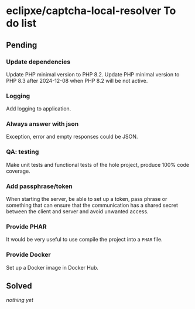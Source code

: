# eclipxe/captcha-local-resolver To do list

## Pending

### Update dependencies

Update PHP minimal version to PHP 8.2.
Update PHP minimal version to PHP 8.3 after 2024-12-08 when PHP 8.2 will be not active.

### Logging

Add logging to application.

### Always answer with json

Exception, error and empty responses could be JSON.

### QA: testing

Make unit tests and functional tests of the hole project, produce 100% code coverage.

### Add passphrase/token

When starting the server, be able to set up a token, pass phrase or something that can ensure that the communication
has a shared secret between the client and server and avoid unwanted access.

### Provide PHAR

It would be very useful to use compile the project into a `PHAR` file.

### Provide Docker

Set up a Docker image in Docker Hub.

## Solved

*nothing yet*
